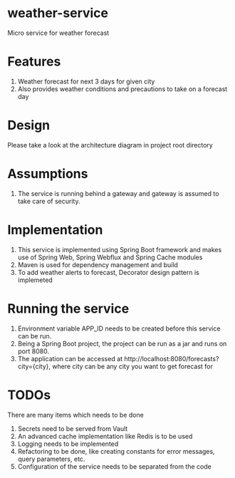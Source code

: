 # weather-service
Micro service for weather forecast

# Features
1. Weather forecast for next 3 days for given city
2. Also provides weather conditions and precautions to take on a forecast day

# Design
Please take a look at the architecture diagram in project root directory

# Assumptions
1. The service is running behind a gateway and gateway is assumed to take care of security. 

# Implementation
1. This service is implemented using Spring Boot framework and makes use of Spring Web, Spring Webflux and Spring Cache modules
2. Maven is used for dependency management and build
3. To add weather alerts to forecast, Decorator design pattern is implemeted

# Running the service
1. Environment variable APP_ID needs to be created before this service can be run.
2. Being a Spring Boot project, the project can be run as a jar and runs on port 8080. 
3. The application can be accessed at http://localhost:8080/forecasts?city={city}, where city can be any city you want to get forecast for

# TODOs 
There are many items which needs to be done
1. Secrets need to be served from Vault
2. An advanced cache implementation like Redis is to be used
3. Logging needs to be implemented
4. Refactoring to be done, like creating constants for error messages, query parameters, etc.
5. Configuration of the service needs to be separated from the code
